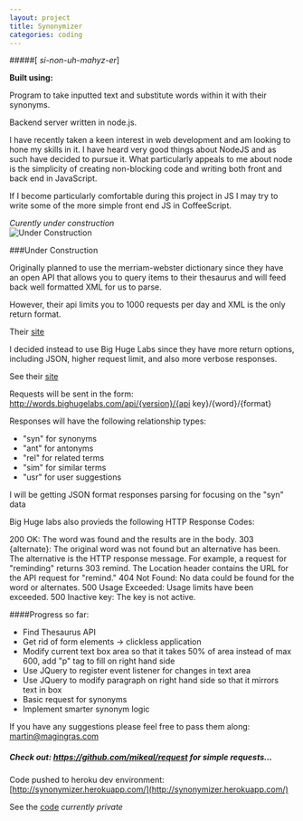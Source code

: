 ```yaml
---
layout: project
title: Synonymizer
categories: coding
---
```


#####\[ *si-non-uh-mahyz-er*\]

<p><strong>Built using:</strong>&nbsp;&nbsp;<span class="pict-prog-nodejs01 icon-2x"> </span>&nbsp;<span class="pict-html5-01 icon-2x"> </span>&nbsp;<span class="pict-css3-01 icon-2x"> </span>&nbsp;<span class="pict-prog-js02 icon-2x"> </span></p>



Program to take inputted text and substitute words within it with their synonyms.

Backend server written in node.js.   

I have recently taken a keen interest in web development and am looking to hone my skills in it. I have heard very good things about NodeJS and as such have decided to pursue it. What particularly appeals to me about node is the simplicity of creating non-blocking code and writing both front and back end in JavaScript.    

If I become particularly comfortable during this project in JS I may try to write some of the more simple front end JS in CoffeeScript.
  
*Curently under construction*   
![Under Construction](http://t3.gstatic.com/images?q=tbn:ANd9GcQxVIewybJj0mbyVLfpoFPIXkAfcYCtQKhRqdFrYvKRRyKwxy5p "Under Construction")
<!-- abridge -->
###Under Construction

Originally planned to use the merriam-webster dictionary since they have an open API that allows you to query items to their thesaurus and will feed back well formatted XML for us to parse.   

However, their api limits you to 1000 requests per day and XML is the only return format.

Their [site](http://www.dictionaryapi.com/)   

I decided instead to use Big Huge Labs since they have more return options, including JSON, higher request limit, and also more verbose responses.

See their [site](http://words.bighugelabs.com/api.php)

Requests will be sent in the form: http://words.bighugelabs.com/api/{version}/{api key}/{word}/{format}

Responses will have the following relationship types:
- "syn" for synonyms
- "ant" for antonyms
- "rel" for related terms
- "sim" for similar terms
- "usr" for user suggestions

I will be getting JSON format responses parsing for focusing on the "syn" data

Big Huge labs also provieds the following HTTP Response Codes:

200 OK: The word was found and the results are in the body.
303 {alternate}: The original word was not found but an alternative has been. The alternative is the HTTP response message. For example, a request for "reminding" returns 303 remind. The Location header contains the URL for the API request for "remind."
404 Not Found: No data could be found for the word or alternates.
500 Usage Exceeded: Usage limits have been exceeded.
500 Inactive key: The key is not active.

####Progress so far:

- Find Thesaurus API 
- Get rid of form elements -> clickless application
- Modify current text box area so that it takes 50% of area instead of max 600, add "p" tag to fill on right hand side
- Use JQuery to register event listener for changes in text area
- Use JQuery to modify paragraph on right hand side so that it mirrors text in box
- Basic request for synonyms
- Implement smarter synonym logic

<div>
<p>If you have any suggestions please feel free to pass them along: <a href="mailto:martin@magingras.com?Subject=Synonymizer%20Suggestion" title="Email Me!">martin@magingras.com</a></p>
</div>

##### Check out: https://github.com/mikeal/request for simple requests...


Code pushed to heroku dev environment: [http://synonymizer.herokuapp.com/](http://synonymizer.herokuapp.com/)

See the [code](https://github.com/mgingras/synonymizer) *currently private*
